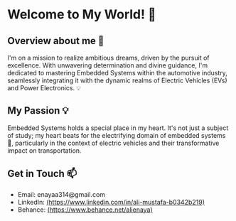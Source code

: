 <!DOCTYPE html>
<html lang="en">
<head>
    <meta charset="UTF-8">
    <meta name="viewport" content="width=device-width, initial-scale=1.0">
</head>
<body>

<h1>Welcome to My World! 👋</h1>

<p></p>

<h2>Overview about me 👀</h2>

<p>I'm on a mission to realize ambitious dreams, driven by the pursuit of excellence. With unwavering determination and divine guidance, I'm dedicated to mastering Embedded Systems within the automotive industry, seamlessly integrating it with the dynamic realms of Electric Vehicles (EVs) and Power Electronics. 💡</p>

<h2>My Passion 💡</h2>

<p>Embedded Systems holds a special place in my heart. It's not just a subject of study; my heart beats for the electrifying domain of embedded systems 🤖, particularly in the context of electric vehicles and their transformative impact on transportation.</p>

<h2>Get in Touch 📫</h2>
<ul>
    <li>Email: enayaa314@gmail.com</li>
    <li>LinkedIn: <a href="">(https://www.linkedin.com/in/ali-mustafa-b0342b219)</a></li>
    <li>Behance: <a href="">(https://www.behance.net/alienaya)</a></li>
</ul>

</body>
</html>
